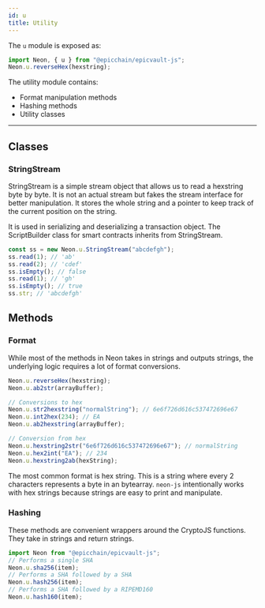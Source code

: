 ```yaml
---
id: u
title: Utility
---
```


The `u` module is exposed as:

```js
import Neon, { u } from "@epicchain/epicvault-js";
Neon.u.reverseHex(hexstring);

```

The utility module contains:

- Format manipulation methods
- Hashing methods
- Utility classes

---

## Classes

### StringStream

StringStream is a simple stream object that allows us to read a hexstring byte
by byte. It is not an actual stream but fakes the stream interface for better
manipulation. It stores the whole string and a pointer to keep track of the
current position on the string.

It is used in serializing and deserializing a transaction object. The
ScriptBuilder class for smart contracts inherits from StringStream.

```js
const ss = new Neon.u.StringStream("abcdefgh");
ss.read(1); // 'ab'
ss.read(2); // 'cdef'
ss.isEmpty(); // false
ss.read(1); // 'gh'
ss.isEmpty(); // true
ss.str; // 'abcdefgh'
```

## Methods

### Format

While most of the methods in Neon takes in strings and outputs strings, the
underlying logic requires a lot of format conversions.

```js
Neon.u.reverseHex(hexstring);
Neon.u.ab2str(arrayBuffer);

// Conversions to hex
Neon.u.str2hexstring("normalString"); // 6e6f726d616c537472696e67
Neon.u.int2hex(234); // EA
Neon.u.ab2hexstring(arrayBuffer);

// Conversion from hex
Neon.u.hexstring2str("6e6f726d616c537472696e67"); // normalString
Neon.u.hex2int("EA"); // 234
Neon.u.hexstring2ab(hexString);
```

The most common format is hex string. This is a string where every 2 characters
represents a byte in an bytearray. `neon-js` intentionally works with hex
strings because strings are easy to print and manipulate.

### Hashing

These methods are convenient wrappers around the CryptoJS functions. They take
in strings and return strings.

```js
import Neon from "@epicchain/epicvault-js";
// Performs a single SHA
Neon.u.sha256(item);
// Performs a SHA followed by a SHA
Neon.u.hash256(item);
// Performs a SHA followed by a RIPEMD160
Neon.u.hash160(item);
```
